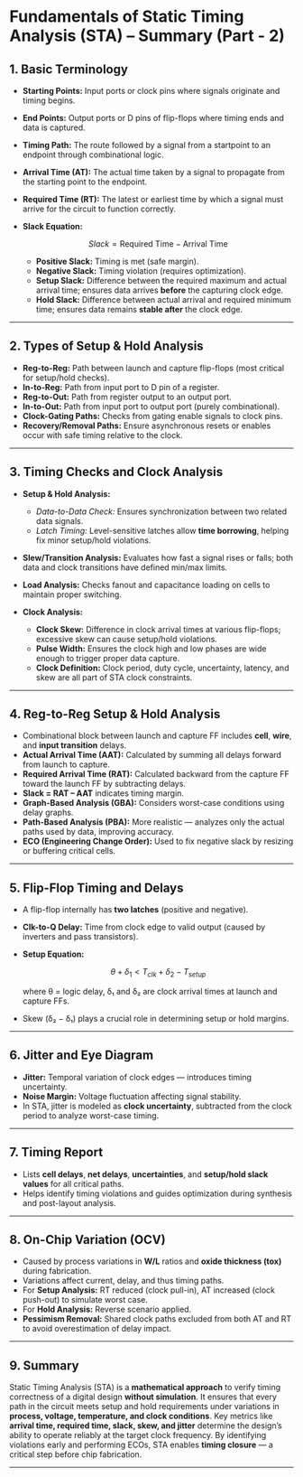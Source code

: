 # **Fundamentals of Static Timing Analysis (STA) – Summary (Part - 2)**

## **1. Basic Terminology**

* **Starting Points:** Input ports or clock pins where signals originate and timing begins.
* **End Points:** Output ports or D pins of flip-flops where timing ends and data is captured.
* **Timing Path:** The route followed by a signal from a startpoint to an endpoint through combinational logic.
* **Arrival Time (AT):** The actual time taken by a signal to propagate from the starting point to the endpoint.
* **Required Time (RT):** The latest or earliest time by which a signal must arrive for the circuit to function correctly.
* **Slack Equation:**

   $$Slack = \text{Required Time} - \text{Arrival Time}$$

  * **Positive Slack:** Timing is met (safe margin).
  * **Negative Slack:** Timing violation (requires optimization).
  * **Setup Slack:** Difference between the required maximum and actual arrival time; ensures data arrives **before** the capturing clock edge.
  * **Hold Slack:** Difference between actual arrival and required minimum time; ensures data remains **stable after** the clock edge.

---

## **2. Types of Setup & Hold Analysis**

* **Reg-to-Reg:** Path between launch and capture flip-flops (most critical for setup/hold checks).
* **In-to-Reg:** Path from input port to D pin of a register.
* **Reg-to-Out:** Path from register output to an output port.
* **In-to-Out:** Path from input port to output port (purely combinational).
* **Clock-Gating Paths:** Checks from gating enable signals to clock pins.
* **Recovery/Removal Paths:** Ensure asynchronous resets or enables occur with safe timing relative to the clock.

---

## **3. Timing Checks and Clock Analysis**

* **Setup & Hold Analysis:**

  * *Data-to-Data Check:* Ensures synchronization between two related data signals.
  * *Latch Timing:* Level-sensitive latches allow **time borrowing**, helping fix minor setup/hold violations.
* **Slew/Transition Analysis:** Evaluates how fast a signal rises or falls; both data and clock transitions have defined min/max limits.
* **Load Analysis:** Checks fanout and capacitance loading on cells to maintain proper switching.
* **Clock Analysis:**

  * **Clock Skew:** Difference in clock arrival times at various flip-flops; excessive skew can cause setup/hold violations.
  * **Pulse Width:** Ensures the clock high and low phases are wide enough to trigger proper data capture.
  * **Clock Definition:** Clock period, duty cycle, uncertainty, latency, and skew are all part of STA clock constraints.

---

## **4. Reg-to-Reg Setup & Hold Analysis**

* Combinational block between launch and capture FF includes **cell**, **wire**, and **input transition** delays.
* **Actual Arrival Time (AAT):** Calculated by summing all delays forward from launch to capture.
* **Required Arrival Time (RAT):** Calculated backward from the capture FF toward the launch FF by subtracting delays.
* **Slack = RAT – AAT** indicates timing margin.
* **Graph-Based Analysis (GBA):** Considers worst-case conditions using delay graphs.
* **Path-Based Analysis (PBA):** More realistic — analyzes only the actual paths used by data, improving accuracy.
* **ECO (Engineering Change Order):** Used to fix negative slack by resizing or buffering critical cells.

---

## **5. Flip-Flop Timing and Delays**

* A flip-flop internally has **two latches** (positive and negative).
* **Clk-to-Q Delay:** Time from clock edge to valid output (caused by inverters and pass transistors).
* **Setup Equation:**
  
  $$\theta + \delta_1 < T_{clk} + \delta_2 - T_{setup}$$
  
  where θ = logic delay, δ₁ and δ₂ are clock arrival times at launch and capture FFs.
* Skew (δ₂ − δ₁) plays a crucial role in determining setup or hold margins.

---

## **6. Jitter and Eye Diagram**

* **Jitter:** Temporal variation of clock edges — introduces timing uncertainty.
* **Noise Margin:** Voltage fluctuation affecting signal stability.
* In STA, jitter is modeled as **clock uncertainty**, subtracted from the clock period to analyze worst-case timing.

---

## **7. Timing Report**

* Lists **cell delays**, **net delays**, **uncertainties**, and **setup/hold slack values** for all critical paths.
* Helps identify timing violations and guides optimization during synthesis and post-layout analysis.

---

## **8. On-Chip Variation (OCV)**

* Caused by process variations in **W/L** ratios and **oxide thickness (tox)** during fabrication.
* Variations affect current, delay, and thus timing paths.
* For **Setup Analysis:** RT reduced (clock pull-in), AT increased (clock push-out) to simulate worst case.
* For **Hold Analysis:** Reverse scenario applied.
* **Pessimism Removal:** Shared clock paths excluded from both AT and RT to avoid overestimation of delay impact.

---

## **9. Summary**

Static Timing Analysis (STA) is a **mathematical approach** to verify timing correctness of a digital design **without simulation**.
It ensures that every path in the circuit meets setup and hold requirements under variations in **process, voltage, temperature, and clock conditions**.
Key metrics like **arrival time, required time, slack, skew, and jitter** determine the design’s ability to operate reliably at the target clock frequency.
By identifying violations early and performing ECOs, STA enables **timing closure** — a critical step before chip fabrication.

---

